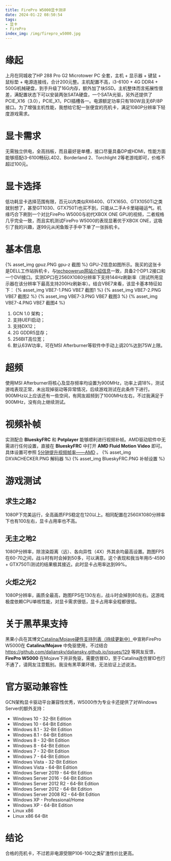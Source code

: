```yaml
---
title: FirePro W5000显卡测评
date: 2024-01-22 08:50:54
tags:
- 显卡
- FirePro
index_img: /img/firepro_w5000.jpg
---
```

# 缘起
上月在同城收了HP 288 Pro G2 Microtower PC 全套，主机 + 显示器 + 键鼠 + 鼠标垫 + 电源连接线，合计200元整。主机配置不高，i3-6100 + 4G DDR4 + 500G机械硬盘，到手升级了16G内存，额外加了块SSD。主机整体而言拓展性很差，满配置状态下可以安装两张SATA硬盘，一个SATA光驱，另外还提供了PCIE_X16（3.0），PCIE_X1，PCI插槽各一。电源额定功率只有180W且无6P/8P接口。为了增强主机性能，我想给它配一张便宜的亮机卡，满足1080P分辨率下轻度游戏需求。
# 显卡需求
无需独立供电，全高挡板，而且最好是单槽，接口尽量具备DP或HDMI，性能方面能够搭配i3-6100畅玩L4D2、Borderland 2、Torchlight 2等老游戏即可，价格不超过100元。
# 显卡选择
低功耗显卡选择范围有限，百元以内类似RX6400、GTX1650、GTX1050Ti之类就别想了，甚至GT1030、GTX750Ti也买不到，只能从二手A卡里碰碰运气。机缘巧合下刷到一个对比FirePro W5000与初代XBOX ONE GPU的视频，二者规格几乎完全一致，而且实机测试FirePro W5000的表现显著优于XBOX ONE，这吸引了我的兴趣，遂99元从闲鱼贩子手中下单了一张拆机卡。
# 基本信息
{% asset_img gpuz.PNG gpu-z 截图 %}
GPU-Z信息如图所示。我买的这张卡是DELL工作站拆机卡，与[techpowerup网站介绍信息](https://www.techpowerup.com/gpu-specs/firepro-w5000.c588)一致，具备2个DP1.2接口和一个DVI接口。实测DP口在2560X1080分辨率下支持144Hz刷新率（测试所用显示器在该分辨率下最高支持200Hz刷新率）。结合VBE7来看，该显卡基本特征如下：
{% asset_img VBE7-1.PNG VBE7 截图1 %}
{% asset_img VBE7-2.PNG VBE7 截图2 %}
{% asset_img VBE7-3.PNG VBE7 截图3 %}
{% asset_img VBE7-4.PNG VBE7 截图4 %}

1. GCN 1.0 架构；
2. 支持UEFI启动；
3. 支持DX12；
4. 2G GDDR5显存；
5. 256BIT高位宽；
6. 默认63W功率，可在MSI Afterburner等软件中手动上调20%达到75W上限。

# 超频
使用MSI Afterburner将核心及显存频率均设置为900MHz，功率上调18%，测试游戏表现正常，未出现掉驱动等异常情况，后续游戏测试在此条件下进行。900MHz以上应该还有一些空间，有网友超频到了1000MHz左右，不过我满足于900MHz，没有向上继续测试。
# 视频补帧
实测配合 **BlueskyFRC** 和 **Potplayer** 能够顺利进行视频补帧。AMD驱动软件中无需进行任何设置，直接在 **BlueskyFRC** 中打开 **AMD Fluid Motion Video** 即可。具体设置可参照 [5分钟提升视频帧率——AMD](https://zhuanlan.zhihu.com/p/443737935) 。
{% asset_img DXVACHECKER.PNG 解码器 %}
{% asset_img BlueskyFRC.PNG 补帧设置 %}
# 游戏测试
## 求生之路2
1080P下完美运行，全高画质FPS稳定在120以上。相同配置在2560X1080分辨率下也有100左右，显卡占用率也不高。
## 无主之地2
1080P分辨率，除渲染距离（远）、各向异性（4X）外其余均最高设置。跑图FPS在60-70之间，战斗时有时会掉到50多，可以满意。这个表现和我当年用i5-4590 + GTX750Ti测试的结果极其接近。此时显卡占用率达到99%。
## 火炬之光2
1080P分辨率，画质全最高，跑图FPS在130左右，战斗时会掉到80左右。这游戏极度依赖CPU单核性能，对显卡需求很低，显卡占用率全程都很低。

# 关于黑苹果支持
黑果小兵在其博文[Catalina/Mojave硬件支持列表（持续更新中）](https://blog.daliansky.net/Mojave-Hardware-Support-List.html)中宣称FirePro W5000在 **Catalina/Mojave** 中免驱使用，不过结合 https://github.com/daliansky/daliansky.github.io/issues/129 等网友反馈，**FirePro W5000** 在Mojave下并非免驱，需要仿冒ID，至于Catalina连仿冒ID也行不通了，请网友注意甄别。我没有黑苹果环境，无法验证上述说法。

# 官方驱动兼容性
GCN架构显卡驱动平台兼容性优秀，W5000作为专业卡还提供了对Windows Server的额外支持：
* Windows 10 - 32-Bit Edition
* Windows 10 - 64-Bit Edition
* Windows 8.1 - 32-Bit Edition
* Windows 8.1 - 64-Bit Edition
* Windows 8 - 32-Bit Edition
* Windows 8 - 64-Bit Edition
* Windows 7 - 32-Bit Edition
* Windows 7 - 64-Bit Edition
* Windows Vista - 32-Bit Edition
* Windows Vista - 64-Bit Edition
* Windows Server 2019 - 64-Bit Edition
* Windows Server 2016 - 64-Bit Edition
* Windows Server 2012 R2 - 64-Bit Edition
* Windows Server 2012 - 64-Bit Edition
* Windows Server 2008 R2 - 64-Bit Edition
* Windows XP - Professional/Home
* Windows XP - 64-Bit Edition
* Linux x86
* Linux x86 64-Bit

# 结论
合格的亮机卡，不过若非电源受限P106-100之类矿渣性价比更高。